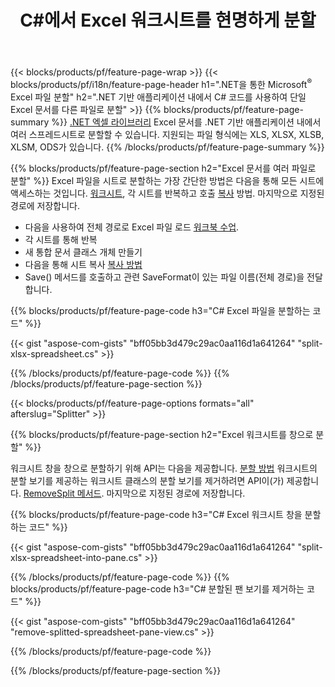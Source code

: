 ﻿---
title: C#에서 Excel 워크시트를 현명하게 분할
url: /ko/net/splitter/
description: Visual C#.NET 애플리케이션에서 Microsoft Excel 파일을 여러 파일로 분할하는 방법을 설명하는 C# 소스 코드
---
{{< blocks/products/pf/feature-page-wrap >}}
{{< blocks/products/pf/i18n/feature-page-header h1=".NET을 통한 Microsoft<sup>&reg;</sup> Excel 파일 분할" h2=".NET 기반 애플리케이션 내에서 C# 코드를 사용하여 단일 Excel 문서를 다른 파일로 분할" >}}
{{% blocks/products/pf/feature-page-summary %}}
[.NET 엑셀 라이브러리](/cells/net/) Excel 문서를 .NET 기반 애플리케이션 내에서 여러 스프레드시트로 분할할 수 있습니다. 지원되는 파일 형식에는 XLS, XLSX, XLSB, XLSM, ODS가 있습니다.
{{% /blocks/products/pf/feature-page-summary %}}

{{% blocks/products/pf/feature-page-section h2="Excel 문서를 여러 파일로 분할" %}}
Excel 파일을 시트로 분할하는 가장 간단한 방법은 다음을 통해 모든 시트에 액세스하는 것입니다. [워크시트](https://reference.aspose.com/cells/net/aspose.cells/workbook/properties/worksheets), 각 시트를 반복하고 호출 [복사](https://reference.aspose.com/cells/net/aspose.cells/worksheet/methods/copy) 방법. 마지막으로 지정된 경로에 저장합니다. 

+ 다음을 사용하여 전체 경로로 Excel 파일 로드 [워크북 수업](https://reference.aspose.com/cells/net/aspose.cells/workbook).
+ 각 시트를 통해 반복
+ 새 통합 문서 클래스 개체 만들기
+ 다음을 통해 시트 복사 [복사 방법](https://reference.aspose.com/cells/net/aspose.cells/worksheet/methods/copy)
+ Save() 메서드를 호출하고 관련 SaveFormat이 있는 파일 이름(전체 경로)을 전달합니다.

{{% blocks/products/pf/feature-page-code h3="C# Excel 파일을 분할하는 코드" %}}

{{< gist "aspose-com-gists" "bff05bb3d479c29ac0aa116d1a641264" "split-xlsx-spreadsheet.cs" >}}

{{% /blocks/products/pf/feature-page-code %}}
{{% /blocks/products/pf/feature-page-section %}}

{{< blocks/products/pf/feature-page-options formats="all" afterslug="Splitter" >}}

{{% blocks/products/pf/feature-page-section h2="Excel 워크시트를 창으로 분할" %}}

워크시트 창을 창으로 분할하기 위해 API는 다음을 제공합니다. [분할 방법](https://reference.aspose.com/cells/net/aspose.cells/worksheet/methods/split) 워크시트의 분할 보기를 제공하는 워크시트 클래스의 분할 보기를 제거하려면 API이(가) 제공합니다. [RemoveSplit 메서드](https://reference.aspose.com/cells/net/aspose.cells/worksheet/methods/removesplit). 마지막으로 지정된 경로에 저장합니다. 

{{% blocks/products/pf/feature-page-code h3="C# Excel 워크시트 창을 분할하는 코드" %}}

{{< gist "aspose-com-gists" "bff05bb3d479c29ac0aa116d1a641264" "split-xlsx-spreadsheet-into-pane.cs" >}}

{{% /blocks/products/pf/feature-page-code %}}
{{% blocks/products/pf/feature-page-code h3="C# 분할된 팬 보기를 제거하는 코드" %}}

{{< gist "aspose-com-gists" "bff05bb3d479c29ac0aa116d1a641264" "remove-splitted-spreadsheet-pane-view.cs" >}}

{{% /blocks/products/pf/feature-page-code %}}

{{% /blocks/products/pf/feature-page-section %}}
